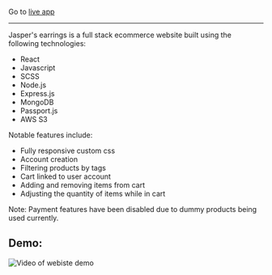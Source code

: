 Go to [live app](https://jaspers-earrings.netlify.app/)
*************************************************************************************************************************

Jasper's earrings is a full stack ecommerce website built using the following technologies:
- React
- Javascript
- SCSS
- Node.js
- Express.js
- MongoDB
- Passport.js
- AWS S3

Notable features include:
- Fully responsive custom css
- Account creation
- Filtering products by tags
- Cart linked to user account
- Adding and removing items from cart
- Adjusting the quantity of items while in cart

Note: Payment features have been disabled due to dummy products being used currently.

## Demo:
![Video of webiste demo](/assets/Demo.gif)